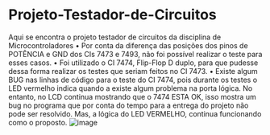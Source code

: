 # Projeto-Testador-de-Circuitos
Aqui se encontra o projeto testador de circuitos da disciplina de Microcontroladores
•	Por conta da diferença das posições dos pinos de POTÊNCIA e GND dos CIs 7473 e 7493, não foi possível realizar o teste para esses casos. 
•	Foi utilizado o CI 7474, Flip-Flop D duplo, para que pudesse dessa forma realizar os testes que seriam feitos no CI 7473.
•	Existe algum BUG nas linhas de código para o teste do CI 7474, pois durante os testes o LED vermelho indica quando a existe algum problema na porta lógica. No entanto, no LCD continua mostrando que o 7474 ESTA OK, isso mostra um bug no programa que por conta do tempo para a entrega do projeto não pode ser resolvido. Mas, a lógica do LED VERMELHO, continua funcionando como o proposto.
![image](https://user-images.githubusercontent.com/97979959/170844900-38ee3f53-0b24-47ec-93c7-ea8acf0f5350.png)

